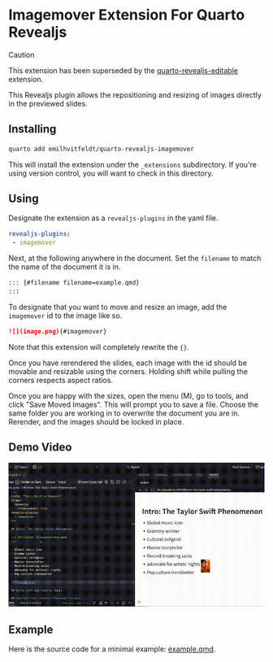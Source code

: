 # Imagemover Extension For Quarto Revealjs

> [!CAUTION]
> This extension has been superseded by the [quarto-revealjs-editable](https://github.com/EmilHvitfeldt/quarto-revealjs-editable) extension.


This Revealjs plugin allows the repositioning and resizing of images directly in the previewed slides.

## Installing

```bash
quarto add emilhvitfeldt/quarto-revealjs-imagemover
```

This will install the extension under the `_extensions` subdirectory.
If you're using version control, you will want to check in this directory.

## Using

Designate the extension as a `revealjs-plugins` in the yaml file.

```yaml
revealjs-plugins:
 - imagemover
```

Next, at the following anywhere in the document.
Set the `filename` to match the name of the document it is in.

```markdown
::: {#filename filename=example.qmd}
:::
```

To designate that you want to move and resize an image, add the `imagemover` id to the image like so.

```markdown
![](image.png){#imagemover}
```

Note that this extension will completely rewrite the `{}`.

Once you have rerendered the slides, each image with the id should be movable and resizable using the corners.
Holding shift while pulling the corners respects aspect ratios.

Once you are happy with the sizes, open the menu (M), go to tools, and click "Save Moved Images". This will prompt you to save a file. Choose the same folder you are working in to overwrite the document you are in. Rerender, and the images should be locked in place.

## Demo Video

![](demo.gif)

## Example

Here is the source code for a minimal example: [example.qmd](example.qmd).

